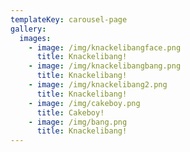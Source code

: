 ```yaml
---
templateKey: carousel-page
gallery:
  images:
    - image: /img/knackelibangface.png
      title: Knackelibang!
    - image: /img/knackelibangbang.png
      title: Knackelibang!
    - image: /img/knackelibang2.png
      title: Knackelibang!
    - image: /img/cakeboy.png
      title: Cakeboy!
    - image: /img/bang.png
      title: Knackelibang!
---
```


